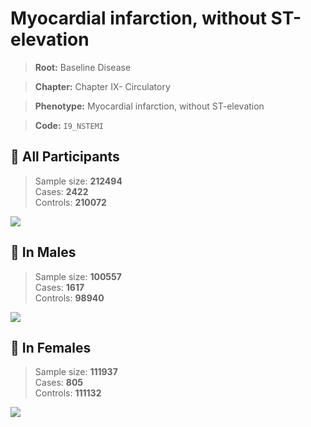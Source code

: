 # Myocardial infarction, without ST-elevation

> **Root:** Baseline Disease  

> **Chapter:** Chapter IX- Circulatory  

> **Phenotype:** Myocardial infarction, without ST-elevation  

> **Code:** `I9_NSTEMI`

## 🧪 All Participants  
> Sample size: **212494**  
> Cases: **2422**  
> Controls: **210072**
<img src="/Disease/Figures/ALL/Incidence/I9_NSTEMI.png"/>
<CsvTable src="/Disease_Data/ALL/Incidence/COX_I9_NSTEMI.csv" label="🔍 View full results" />

## 👨 In Males  
> Sample size: **100557**  
> Cases: **1617**  
> Controls: **98940**
<img src="/Disease/Figures/Male/Incidence/I9_NSTEMI.png"/>
<CsvTable src="/Disease_Data/Male/Incidence/COX_I9_NSTEMI.csv" label="🔍 View full results" />

## 👩 In Females  
> Sample size: **111937**  
> Cases: **805**  
> Controls: **111132**
<img src="/Disease/Figures/Female/Incidence/I9_NSTEMI.png"/>
<CsvTable src="/Disease_Data/Female/Incidence/COX_I9_NSTEMI.csv" label="🔍 View full results" />
